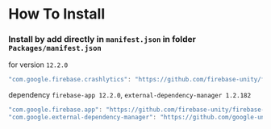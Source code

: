 # How To Install

### Install by add directly in `manifest.json` in folder `Packages/manifest.json`


for version `12.2.0`
```csharp
"com.google.firebase.crashlytics": "https://github.com/firebase-unity/firebase-crashlytics.git#12.2.0",
```


dependency `firebase-app 12.2.0`, `external-dependency-manager 1.2.182`
```csharp
"com.google.firebase.app": "https://github.com/firebase-unity/firebase-app.git#12.2.0",
"com.google.external-dependency-manager": "https://github.com/google-unity/external-dependency-manager.git#1.2.182",
```
